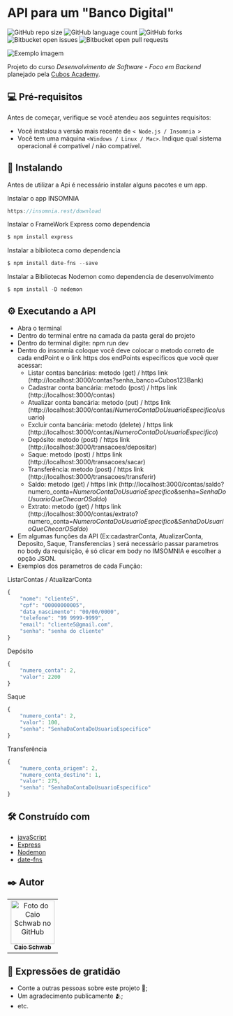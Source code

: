# API para um "Banco Digital"

![GitHub repo size](https://img.shields.io/github/repo-size/CaioSchwab/README-template?style=for-the-badge)
![GitHub language count](https://img.shields.io/github/languages/count/CaioSchwab/README-template?style=for-the-badge)
![GitHub forks](https://img.shields.io/github/forks/CaioSchwab/README-template?style=for-the-badge)
![Bitbucket open issues](https://img.shields.io/bitbucket/issues/CaioSchwab/README-template?style=for-the-badge)
![Bitbucket open pull requests](https://img.shields.io/bitbucket/pr-raw/CaioSchwab/README-template?style=for-the-badge)

<img src="imagem.png" alt="Exemplo imagem">

Projeto do curso _Desenvolvimento de Software - Foco em Backend_ planejado pela [Cubos Academy](https://cubos.academy/).

## 💻 Pré-requisitos

Antes de começar, verifique se você atendeu aos seguintes requisitos:

- Você instalou a versão mais recente de `< Node.js / Insomnia >`
- Você tem uma máquina `<Windows / Linux / Mac>`. Indique qual sistema operacional é compatível / não compatível.

## 🔧 Instalando

Antes de utilizar a Api é necessário instalar alguns pacotes e um app.

Instalar o app INSOMNIA

```javascript
https://insomnia.rest/download
```

Instalar o FrameWork Express como dependencia

```javascript
$ npm install express
```

Instalar a biblioteca como dependencia

```javascript
$ npm install date-fns --save
```

Instalar a Bibliotecas Nodemon como dependencia de desenvolvimento

```javascript
$ npm install -D nodemon
```

## ⚙️ Executando a API

- Abra o terminal
- Dentro do terminal entre na camada da pasta geral do projeto
- Dentro do terminal digite: npm run dev
- Dentro do insonmia coloque você deve colocar o metodo correto de cada endPoint e o link https dos endPoints especificos que você quer acessar:
    - Listar contas bancárias: metodo (get) / https link (http://localhost:3000/contas?senha_banco=Cubos123Bank)
    - Cadastrar conta bancária: metodo (post) / https link (http://localhost:3000/contas)
    - Atualizar conta bancária: metodo (put) / https link (http://localhost:3000/contas/_NumeroContaDoUsuarioEspecifico_/usuario)
    - Excluir conta bancária: metodo (delete) / https link (http://localhost:3000/contas/_NumeroContaDoUsuarioEspecifico_)
    - Depósito: metodo (post) / https link (http://localhost:3000/transacoes/depositar)
    - Saque: metodo (post) / https link (http://localhost:3000/transacoes/sacar)
    - Transferência: metodo (post) / https link (http://localhost:3000/transacoes/transferir)
    - Saldo: metodo (get) / https link (http://localhost:3000/contas/saldo?numero_conta=_NumeroContaDoUsuarioEspecifico_&senha=_SenhaDoUsuarioQueChecarOSaldo_)
    - Extrato: metodo (get) / https link (http://localhost:3000/contas/extrato?numero_conta=_NumeroContaDoUsuarioEspecifico_&_SenhaDoUsuarioQueChecarOSaldo_)
- Em algumas funções da API (Ex:cadastrarConta, AtualizarConta, Deposito, Saque, Transferencias ) será necessário passar parametros no body da requisição, é só clicar em body no IMSOMNIA e escolher a opção JSON.
- Exemplos dos parametros de cada Função:

ListarContas / AtualizarConta

```javascript
{
	"nome": "cliente5",
	"cpf": "00000000005",
	"data_nascimento": "00/00/0000",
	"telefone": "99 9999-9999",
	"email": "cliente5@gmail.com",
	"senha": "senha do cliente"
}
```

Depósito 

```javascript
{
	"numero_conta": 2,
	"valor": 2200
}	
```

Saque

```javascript
{
	"numero_conta": 2,
	"valor": 100,
	"senha": "SenhaDaContaDoUsuarioEspecifico"
}	
```

Transferência

```javascript
{
	"numero_conta_origem": 2,
	"numero_conta_destino": 1,
	"valor": 275,
	"senha": "SenhaDaContaDoUsuarioEspecifico"
}	
```

## 🛠️ Construído com

- [javaScript](https://developer.mozilla.org/pt-BR/docs/Web/JavaScript)
- [Express](https://expressjs.com/pt-br/)
- [Nodemon](https://nodemon.io/)
- [date-fns](https://date-fns.org/)

## ✒️ Autor

<table>
  <tr>
    <td align="center">
      <a href="#">
        <img src="https://avatars3.githubusercontent.com/u/110779280" width="100px;" alt="Foto do Caio Schwab no GitHub"/><br>
        <sub>
          <b>Caio Schwab</b>
        </sub>
      </a>
    </td>
</table>

## 🎁 Expressões de gratidão
- Conte a outras pessoas sobre este projeto 📢;
- Um agradecimento publicamente 🫂;
- etc.